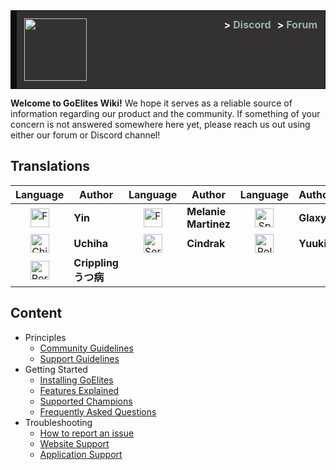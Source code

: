 <style>
.good_announcement {
    background-color: #343131;
	border: 1px solid #0f0e0e;
	border-left: 10px solid #0f0e0e;
	font-size: 16px;
	margin-bottom: 12px;
	text-align: left; 
	padding: 12px; 
	color: white;
}
a.header_link {
	display: inline;
	float: right;
	margin-left: 10px;
	font-size: 16px;
	font-weight: bold;
	text-decoration: none;
	color: #97b3a6;
}
a.header_link:hover {
	text-decoration:none;
	color: #fcfcfc;
}
a.header_link:visited {
	text-decoration:none;
}
a.header_link span {
	color: #fcfcfc;
}
</style>

<div class="good_announcement"> 
    <img src="https://s.put.re/hzytMBa.png" style="width: 100px;">
    <a class="header_link" href="https://goelites.net"><span>></span> Forum</a>
    <a class="header_link" href="https://discord.gg/m7RctYk"><span>></span> Discord</a>
</div>

**Welcome to GoElites Wiki!** We hope it serves as a reliable source of information regarding our product and the community. If something of your concern is not answered somewhere here yet, please reach us out using either our forum or Discord channel!

## Translations

| Language | Author | Language | Author | Language | Author |
|:--:|--|:--:|--|:--:|--|
| <a href="http://goeliteswiki.readthedocs.io/en/latest/"><img src="https://emojipedia-us.s3.amazonaws.com/thumbs/120/twitter/131/flag-for-united-kingdom_1f1ec-1f1e7.png" alt="French" style="width: 30px;"/></a> | **Yin** | <a href="http://goeliteswiki.readthedocs.io/fr/latest/"><img src="https://emojipedia-us.s3.amazonaws.com/thumbs/120/twitter/131/flag-for-france_1f1eb-1f1f7.png" alt="French" style="width: 30px;"/></a> | **Melanie Martinez** | <a href="http://goeliteswiki.readthedocs.io/es/latest/"><img src="https://emojipedia-us.s3.amazonaws.com/thumbs/120/twitter/131/flag-for-spain_1f1ea-1f1f8.png" alt="Spain" style="width: 30px;"/></a> | **Glaxy** |
| <a href="http://goeliteswiki.readthedocs.io/zh/latest/"><img src="https://emojipedia-us.s3.amazonaws.com/thumbs/120/twitter/131/flag-for-china_1f1e8-1f1f3.png" alt="China" style="width: 30px;"/></a> | **Uchiha** | <a href="http://goeliteswiki.readthedocs.io/sr/latest/"><img src="https://emojipedia-us.s3.amazonaws.com/thumbs/120/twitter/131/flag-for-serbia_1f1f7-1f1f8.png" alt="Serbia" style="width: 30px;"/></a> | **Cindrak** | <a href="http://goeliteswiki.readthedocs.io/pl/latest/"><img src="https://emojipedia-us.s3.amazonaws.com/thumbs/120/twitter/131/flag-for-poland_1f1f5-1f1f1.png" alt="Poland" style="width: 30px;"/></a> | **Yuuki** |
| <a href="http://goeliteswiki.readthedocs.io/pt/latest/"><img src="https://emojipedia-us.s3.amazonaws.com/thumbs/120/twitter/131/flag-for-brazil_1f1e7-1f1f7.png" alt="Portuguese" style="width: 30px;"/></a> | **Crippling うつ病** |



## Content
- Principles
	- [Community Guidelines](CommunityPrinciples/CommunityGuidelines.md)
	- [Support Guidelines](CommunityPrinciples/SupportGuidelines.md)
- Getting Started
	- [Installing GoElites](GettingStarted/Installation.md)
	- [Features Explained](GettingStarted/Features.md)
	- [Supported Champions](GettingStarted/SupportedChampions.md)
	- [Frequently Asked Questions](GettingStarted/FrequentlyAskedQuestions.md)
- Troubleshooting
	- [How to report an issue](Troubleshooting/TroubleshootingReportGuide.md)
	- [Website Support](Troubleshooting/WebsiteTroubleshooting.md)
	- [Application Support](Troubleshooting/ApplicationTroubleshooting.md)
